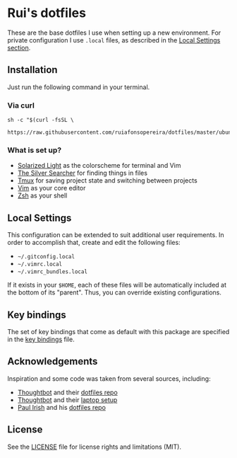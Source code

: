 # Rui's dotfiles

These are the base dotfiles I use when setting up a new environment. For private
configuration I use `.local` files, as described in the [Local Settings
section](https://github.com/ruiafonsopereira/dotfiles#local-settings).

## Installation

Just run the following command in your terminal.

### Via curl

```shell
sh -c "$(curl -fsSL \
  https://raw.githubusercontent.com/ruiafonsopereira/dotfiles/master/ubuntu.sh)"
```
### What is set up?
* [Solarized Light](http://ethanschoonover.com/solarized) as the colorscheme for
  terminal and Vim
* [The Silver Searcher](https://github.com/ggreer/the_silver_searcher) for
  finding things in files
* [Tmux](https://tmux.github.io/) for saving project state and switching between
  projects
* [Vim](http://www.vim.org/) as your core editor
* [Zsh](http://www.zsh.org/) as your shell

## Local Settings
This configuration can be extended to suit additional user requirements. In
order to accomplish that, create and edit the following files:
* `~/.gitconfig.local`
* `~/.vimrc.local`
* `~/.vimrc_bundles.local`

If it exists in your `$HOME`, each of these files will be automatically included
at the bottom of its "parent". Thus, you can override existing configurations.

## Key bindings

The set of key bindings that come as default with this package are specified in
the [key
bindings](https://github.com/ruiafonsopereira/dotfiles/blob/master/key_bindings.md) file.

## Acknowledgements

Inspiration and some code was taken from several sources, including:
* [Thoughtbot](https://github.com/thoughtbot) and their [dotfiles repo](https://github.com/thoughtbot/dotfiles)
* [Thoughtbot](https://github.com/thoughtbot) and their [laptop setup](https://github.com/thoughtbot/laptop)
* [Paul Irish](http://www.paulirish.com/) and his [dotfiles repo](https://github.com/paulirish/dotfiles)

## License

See the
[LICENSE](https://github.com/ruiafonsopereira/dotfiles/blob/master/LICENSE.md) file for license rights and limitations (MIT).
